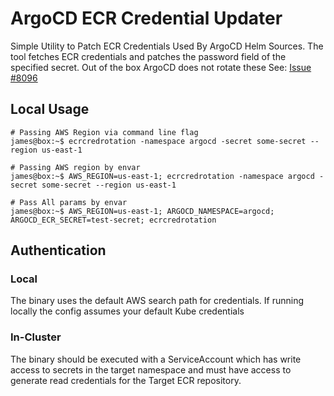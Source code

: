 # ArgoCD ECR Credential Updater
Simple Utility to Patch ECR Credentials Used By ArgoCD Helm Sources. The tool fetches ECR credentials and patches the password field of the specified secret.
Out of the box ArgoCD does not rotate these See: [Issue #8096](https://github.com/argoproj/argo-cd/issues/8097)

## Local Usage
```console
# Passing AWS Region via command line flag
james@box:~$ ecrcredrotation -namespace argocd -secret some-secret --region us-east-1

# Passing AWS region by envar
james@box:~$ AWS_REGION=us-east-1; ecrcredrotation -namespace argocd -secret some-secret --region us-east-1

# Pass All params by envar
james@box:~$ AWS_REGION=us-east-1; ARGOCD_NAMESPACE=argocd; ARGOCD_ECR_SECRET=test-secret; ecrcredrotation
```

## Authentication

### Local 
The binary uses the default AWS search path for credentials.
If running locally the config assumes your default Kube credentials

### In-Cluster
The binary should be executed with a ServiceAccount which has write access to secrets in the target namespace and must have access to generate read credentials for the Target ECR repository.
